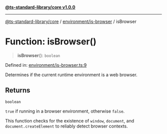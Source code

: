 [**@ts-standard-library/core v1.0.0**](../../../README.md)

***

[@ts-standard-library/core](../../../modules.md) / [environment/is-browser](../README.md) / isBrowser

# Function: isBrowser()

> **isBrowser**(): `boolean`

Defined in: [environment/is-browser.ts:9](https://github.com/gabaudette/ts-stdlib/blob/ea80ba1db09c741e99f8cb19e94e5a29b81b623b/packages/core/src/environment/is-browser.ts#L9)

Determines if the current runtime environment is a web browser.

## Returns

`boolean`

`true` if running in a browser environment, otherwise `false`.

This function checks for the existence of `window`, `document`, and `document.createElement`
to reliably detect browser contexts.
